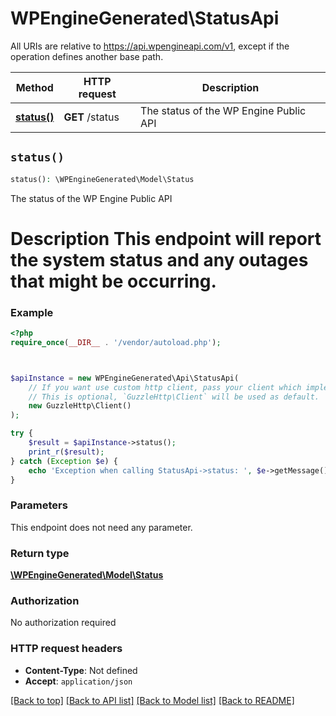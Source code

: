 # WPEngineGenerated\StatusApi

All URIs are relative to https://api.wpengineapi.com/v1, except if the operation defines another base path.

| Method | HTTP request | Description |
| ------------- | ------------- | ------------- |
| [**status()**](StatusApi.md#status) | **GET** /status | The status of the WP Engine Public API |


## `status()`

```php
status(): \WPEngineGenerated\Model\Status
```

The status of the WP Engine Public API

# Description This endpoint will report the system status and any outages that might be occurring.

### Example

```php
<?php
require_once(__DIR__ . '/vendor/autoload.php');



$apiInstance = new WPEngineGenerated\Api\StatusApi(
    // If you want use custom http client, pass your client which implements `GuzzleHttp\ClientInterface`.
    // This is optional, `GuzzleHttp\Client` will be used as default.
    new GuzzleHttp\Client()
);

try {
    $result = $apiInstance->status();
    print_r($result);
} catch (Exception $e) {
    echo 'Exception when calling StatusApi->status: ', $e->getMessage(), PHP_EOL;
}
```

### Parameters

This endpoint does not need any parameter.

### Return type

[**\WPEngineGenerated\Model\Status**](../Model/Status.md)

### Authorization

No authorization required

### HTTP request headers

- **Content-Type**: Not defined
- **Accept**: `application/json`

[[Back to top]](#) [[Back to API list]](../../README.md#endpoints)
[[Back to Model list]](../../README.md#models)
[[Back to README]](../../README.md)
